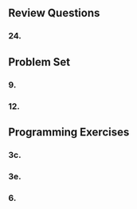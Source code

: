 ## Review Questions
### 24.

## Problem Set
### 9.

### 12.

## Programming Exercises
### 3c.

### 3e.

### 6.
